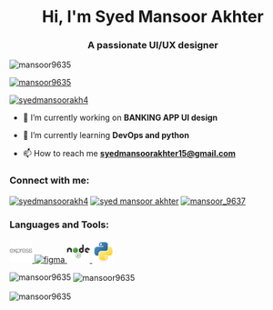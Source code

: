 <h1 align="center">Hi, I'm Syed Mansoor Akhter</h1>
<h3 align="center">A passionate UI/UX designer</h3>

<p align="left"> <img src="https://komarev.com/ghpvc/?username=mansoor9635&label=Profile%20views&color=0e75b6&style=flat" alt="mansoor9635" /> </p>

<p align="left"> <a href="https://github.com/ryo-ma/github-profile-trophy"><img src="https://github-profile-trophy.vercel.app/?username=mansoor9635" alt="mansoor9635" /></a> </p>

<p align="left"> <a href="https://twitter.com/syedmansoorakh4" target="blank"><img src="https://img.shields.io/twitter/follow/syedmansoorakh4?logo=twitter&style=for-the-badge" alt="syedmansoorakh4" /></a> </p>

- 🔭 I’m currently working on **BANKING APP UI design**

- 🌱 I’m currently learning **DevOps and python**

- 📫 How to reach me **syedmansoorakhter15@gmail.com**

<h3 align="left">Connect with me:</h3>
<p align="left">
<a href="https://twitter.com/syedmansoorakh4" target="blank"><img align="center" src="https://raw.githubusercontent.com/rahuldkjain/github-profile-readme-generator/master/src/images/icons/Social/twitter.svg" alt="syedmansoorakh4" height="30" width="40" /></a>
<a href="https://linkedin.com/in/syed mansoor akhter" target="blank"><img align="center" src="https://raw.githubusercontent.com/rahuldkjain/github-profile-readme-generator/master/src/images/icons/Social/linked-in-alt.svg" alt="syed mansoor akhter" height="30" width="40" /></a>
<a href="https://instagram.com/mansoor_9637" target="blank"><img align="center" src="https://raw.githubusercontent.com/rahuldkjain/github-profile-readme-generator/master/src/images/icons/Social/instagram.svg" alt="mansoor_9637" height="30" width="40" /></a>
</p>

<h3 align="left">Languages and Tools:</h3>
<p align="left"> <a href="https://expressjs.com" target="_blank" rel="noreferrer"> <img src="https://raw.githubusercontent.com/devicons/devicon/master/icons/express/express-original-wordmark.svg" alt="express" width="40" height="40"/> </a> <a href="https://www.figma.com/" target="_blank" rel="noreferrer"> <img src="https://www.vectorlogo.zone/logos/figma/figma-icon.svg" alt="figma" width="40" height="40"/> </a> <a href="https://nodejs.org" target="_blank" rel="noreferrer"> <img src="https://raw.githubusercontent.com/devicons/devicon/master/icons/nodejs/nodejs-original-wordmark.svg" alt="nodejs" width="40" height="40"/> </a> <a href="https://www.python.org" target="_blank" rel="noreferrer"> <img src="https://raw.githubusercontent.com/devicons/devicon/master/icons/python/python-original.svg" alt="python" width="40" height="40"/> </a> </p>

<p><img align="left" src="https://github-readme-stats.vercel.app/api/top-langs?username=mansoor9635&show_icons=true&locale=en&layout=compact" alt="mansoor9635" /></p>

<p>&nbsp;<img align="center" src="https://github-readme-stats.vercel.app/api?username=mansoor9635&show_icons=true&locale=en" alt="mansoor9635" /></p>

<p><img align="center" src="https://github-readme-streak-stats.herokuapp.com/?user=mansoor9635&" alt="mansoor9635" /></p>
